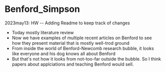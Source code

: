 # Benford_Simpson

2023may13: HW  -- Adding Readme to keep track of changes
 - Today mostly literature review
 - Now we have examples of multiple recent articles on Benford to see how they present material that is mostly well-trod ground
 - From inside the world of Benford-Newcomb research bubble, it looks like everyone and his dog knows all about Benford 
 - But that's not how it looks from not-too-far outside the bubble.  So I think papers about applciations and teaching Benford would sell.


